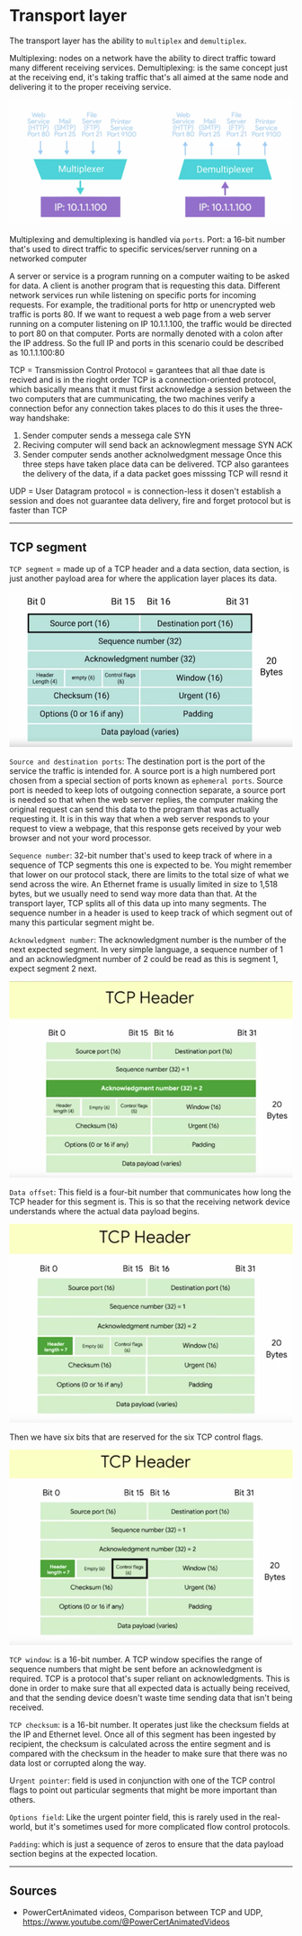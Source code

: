 # Transport layer
The transport layer has the ability to `multiplex` and `demultiplex`.

Multiplexing: nodes on a network have the ability to direct traffic toward many different receiving services.
Demultiplexing: is the same concept just at the receiving end, it's taking traffic that's all aimed at the same node and delivering it to the proper receiving service.

![img.png](img/img_37.png)

Multiplexing and demultiplexing is handled via `ports`.
Port: a 16-bit number that's used to direct traffic to specific services/server running on a networked computer

A server or service is a program running on a computer waiting to be asked for data. 
A client is another program that is requesting this data. 
Different network services run while listening on specific ports for incoming requests. 
For example, the traditional ports for http or unencrypted web traffic is ports 80. 
If we want to request a web page from a web server running on a computer listening on IP 10.1.1.100, 
the traffic would be directed to port 80 on that computer. 
Ports are normally denoted with a colon after the IP address. So the full IP and ports in this scenario could be described as 10.1.1.100:80


TCP = Transmission Control Protocol = garantees that all thae date is recived and is in the rioght order
TCP is a connection-oriented protocol, which  basically means that it must first acknowledge a session
between the two computers that are cummunicating, the two machines verify a connection befor any connection takes places
to do this it uses the three-way handshake:
1. Sender computer sends a messega cale SYN
2. Reciving computer will send back an acknowlegment message SYN ACK
3. Sender computer sends another acknolwedgment message
Once this three steps have taken place data can be delivered. TCP also garantees the delivery of the data, if a data packet goes misssing TCP will resnd it

UDP = User Datagram protocol = is connection-less it dosen't establish a session and does not guarantee data delivery, fire and forget protocol
but is faster than TCP
___
## TCP segment
`TCP segment` = made up of a TCP header and a data section, data section, is just another payload area for where the application layer places its data.

![img_1.png](img/img_38.png)

`Source and destination ports`: The destination port is the port of the service the traffic is intended for.
A source port is a high numbered port chosen from a special section of ports known as `ephemeral ports`.
Source port is needed to keep lots of outgoing connection separate, a source port is needed so that when the web server replies, 
the computer making the original request can send this data to the program that was actually requesting it. 
It is in this way that when a web server responds to your request to view a webpage, 
that this response gets received by your web browser and not your word processor. 

`Sequence number`: 32-bit number that's used to keep track of where in a sequence of 
TCP segments this one is expected to be. You might remember that lower on our protocol stack, 
there are limits to the total size of what we send across the wire. 
An Ethernet frame is usually limited in size to 1,518 bytes, but we usually need to 
send way more data than that. At the transport layer, TCP splits all of this data up into many segments. 
The sequence number in a header is used to keep track of which segment out of many this particular segment might be. 

`Acknowledgment number`: The acknowledgment number is the number of the next expected segment. 
In very simple language, a sequence number of 1 and an acknowledgment number of 2 could be read as this is segment 1, expect segment 2 next. 

![img.png](img/img_39.png)

`Data offset`: This field is a four-bit number that communicates how long the TCP header for this segment is. 
This is so that the receiving network device understands where the actual data payload begins. 

![img_1.png](img/img_40.png)

Then we have six bits that are reserved for the six TCP control flags. 

![img_2.png](img/img_41.png)

`TCP window`: is a 16-bit number. A TCP window specifies the range of sequence numbers that might be sent before an acknowledgment is required. 
TCP is a protocol that's super reliant on acknowledgments. This is done in order to make sure that all expected data is actually being received, 
and that the sending device doesn't waste time sending data that isn't being received. 

`TCP checksum`: is a 16-bit number. It operates just like the checksum fields at the IP and Ethernet level. 
Once all of this segment has been ingested by recipient, the checksum is calculated across the entire segment and is compared with the checksum in the header 
to make sure that there was no data lost or corrupted along the way. 

U`rgent pointer`: field is used in conjunction with one of the TCP control flags to point out particular segments that might be more important than others. 

`Options field`: Like the urgent pointer field, this is rarely used in the real-world, but it's sometimes used for more complicated flow control protocols. 

`Padding`: which is just a sequence of zeros to ensure that the data payload section begins at the expected location.

___
## Sources
- PowerCertAnimated videos, Comparison between TCP and UDP, https://www.youtube.com/@PowerCertAnimatedVideos

